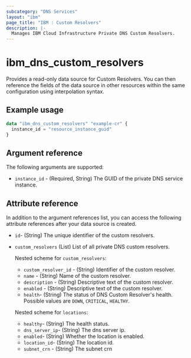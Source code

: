 ```yaml
---
subcategory: "DNS Services"
layout: "ibm"
page_title: "IBM : Custom Resolvers"
description: |-
  Manages IBM Cloud Infrastructure Private DNS Custom Resolvers.
---
```


# ibm_dns_custom_resolvers

Provides a read-only data source for Custom Resolvers. You can then reference the fields of the data source in other resources within the same configuration using interpolation syntax.


## Example usage

```terraform
data "ibm_dns_custom_resolvers" "example-cr" {
  instance_id = "resource_instance_guid"
}
```

## Argument reference
The following arguments are supported: 

- `instance_id` - (Required, String) The GUID of the private DNS service instance.

## Attribute reference
In addition to the argument references list, you can access the following attribute references after your data source is created. 

- `id`- (String) The unique identifier of the custom resolvers.
- `custom_resolvers` (List) List of all private DNS custom resolvers.
 
   Nested scheme for `custom_resolvers`:
   - `custom_resolver_id` - (String) Identifier of the  custom resolver.
   - `name` - (String) Name of the  custom resolver.
   - `description` - (String) Descriptive text of the custom resolver.
   - `enabled` - (String) Descriptive text of the custom resolver.
   - `health`- (String) The status of DNS Custom Resolver's health. Possible values are `DOWN`, `CRITICAL`, `HEALTHY`.
  
    Nested scheme for `locations`:
    - `healthy`- (String) The health status.
    - `dns_server_ip`- (String) The dns server ip.
    - `enabled`- (String) Whether the location is enabled.
    - `location_id`- (String) The location id.
    - `subnet_crn` - (String) The subnet crn
 	 
